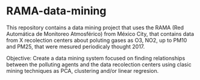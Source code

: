 # RAMA-data-mining
This repository contains a data mining project that uses the RAMA (Red Automática de Monitoreo Atmosférico) from México City, that contains data from X recolection centers about poluting gases as O3, NO2, up to PM10 and PM25, that were mesured periodicaly thought 2017.

Objective: Create a data mining system focused on finding relationships between the polluting agents and the data recolection centers using clasic mining techniques as PCA, clustering and/or linear regresion.
